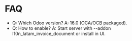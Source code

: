 # FAQ

- Q: Which Odoo version? A: 16.0 (OCA/OCB packaged).
- Q: How to enable? A: Start server with --addon l10n_latam_invoice_document or install in UI.

